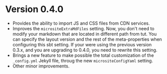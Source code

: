 # Version 0.4.0


- Provides the ability to import JS and CSS files from CDN services.
- Improves the `micrositeExtraMdFiles` setting. Now, you don't need to modify your markdown that are located in different path from tut. You can specify the layout version and the rest of the meta-properties when configuring this sbt setting. If your were using the previous version 0.3.x, and you are upgrading to 0.4.0, you need to rewrite this setting.
- Brings a new feature to make possible the total customization of the `_config.yml` Jekyll file, throug the new `micrositeConfigYaml` setting.
- Other minor improvements.
